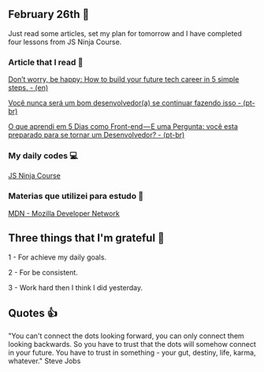 ## February 26th :pushpin:

Just read some articles, set my plan for tomorrow and I have completed four lessons from JS Ninja Course.  

### Article that I read :newspaper:

[Don’t worry, be happy: How to build your future tech career in 5 simple steps. - (en)](https://medium.freecodecamp.org/dont-worry-be-happy-how-to-build-your-future-tech-career-in-5-simple-steps-5a4e759793db)

[Você nunca será um bom desenvolvedor(a) se continuar fazendo isso - (pt-br)](https://medium.com/@danilodev.silva/voc%C3%AA-nunca-ser%C3%A1-um-bom-desenvolvedor-se-continuar-fazendo-isso-c3dfc11b0029)

[O que aprendi em 5 Dias como Front-end — E uma Pergunta: você esta preparado para se tornar um Desenvolvedor? - (pt-br)](https://medium.com/trainingcenter/o-que-aprendi-em-5-dias-como-front-end-voc%C3%AA-esta-preparado-para-se-tornar-um-desenvolvedor-deb2e573651)

### My daily codes :computer:

[JS Ninja Course](https://github.com/matheusmazeto/curso-javascript-ninja)

### Materias que utilizei para estudo :scroll:

[MDN - Mozilla Developer Network](https://developer.mozilla.org/pt-BR/docs/Web/JavaScript/)

## Three things that I'm grateful :pray:

1 - For achieve my daily goals.

2 - For be consistent.

3 - Work hard then I think I did yesterday.

## Quotes :thumbsup:

"You can't connect the dots looking forward, you can only connect them looking backwards. So you have to trust that the dots will somehow connect in your future. You have to trust in something - your gut, destiny, life, karma, whatever." Steve Jobs